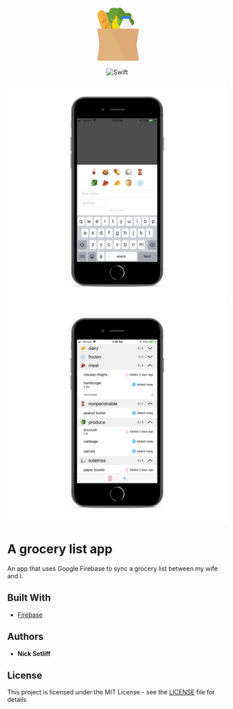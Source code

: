 <center>

![Icon](readme-imgs/icon.png)

![Swift](https://img.shields.io/badge/swift-4.2.1-orange.svg?style="flat"&logo="swift")

![App Demo 1](readme-imgs/additem.png) ![App Demo 2](readme-imgs/list.png)

</center>

# A grocery list app

An app that uses Google Firebase to sync a grocery list between my wife and I.

## Built With

* [Firebase](https://github.com/firebase/)

## Authors

* **Nick Setliff**

## License

This project is licensed under the MIT License - see the [LICENSE](LICENSE) file for details
